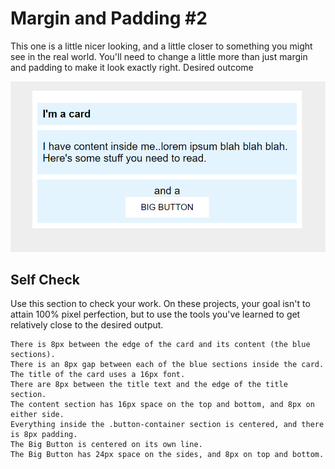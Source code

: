 # Margin and Padding #2

This one is a little nicer looking, and a little closer to something you might see in the real world. You'll need to change a little more than just margin and padding to make it look exactly right.
Desired outcome

![desired-outcome](./desired-outcome.png)

## Self Check
Use this section to check your work. On these projects, your goal isn't to attain 100% pixel perfection, but to use the tools you've learned to get relatively close to the desired output.

    There is 8px between the edge of the card and its content (the blue sections).
    There is an 8px gap between each of the blue sections inside the card.
    The title of the card uses a 16px font.
    There are 8px between the title text and the edge of the title section.
    The content section has 16px space on the top and bottom, and 8px on either side.
    Everything inside the .button-container section is centered, and there is 8px padding.
    The Big Button is centered on its own line.
    The Big Button has 24px space on the sides, and 8px on top and bottom.

